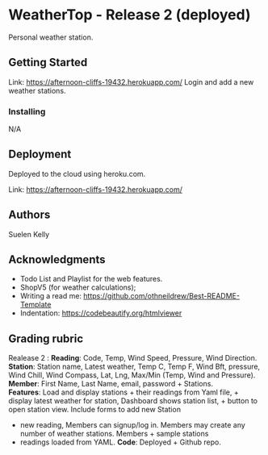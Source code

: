 # WeatherTop - Release 2 (deployed)

Personal weather station.

## Getting Started

Link: https://afternoon-cliffs-19432.herokuapp.com/
Login and add a new weather stations.

### Installing

N/A

## Deployment
Deployed to the cloud using heroku.com.

Link: https://afternoon-cliffs-19432.herokuapp.com/

## Authors
Suelen Kelly

## Acknowledgments

* Todo List and Playlist for the web features.
* ShopV5 (for weather calculations);
* Writing a read me: https://github.com/othneildrew/Best-README-Template
* Indentation: https://codebeautify.org/htmlviewer

## Grading rubric
Realease 2 :
**Reading**: Code, Temp, Wind Speed, Pressure, Wind Direction.
**Station**: Station name, Latest weather, Temp C, Temp F, Wind Bft, pressure, Wind Chill, Wind Compass,
             Lat, Lng, Max/Min (Temp, Wind and Pressure).
**Member**: First Name, Last Name, email, password + Stations.             
**Features**: Load and display stations + their readings from Yaml file, + display latest weather for
station, Dashboard shows station list, + button to open station view. Include forms to add new Station 
+ new reading, Members can signup/log in. Members may create any number of weather stations. Members + sample stations 
+ readings loaded from YAML.
**Code**: Deployed + Github repo.





